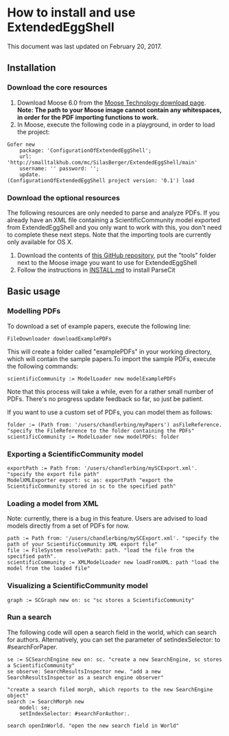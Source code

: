 # How to install and use ExtendedEggShell

This document was last updated on February 20, 2017.

## Installation
### Download the core resources
1. Download Moose 6.0 from the [Moose Technology download page](http://www.moosetechnology.org/#install). **Note: The path to your Moose image cannot contain any whitespaces, in order for the PDF importing functions to work.**
1. In Moose, execute the following code in a playground, in order to load the project:
```smalltalk
Gofer new
    package: 'ConfigurationOfExtendedEggShell';
    url: 'http://smalltalkhub.com/mc/SilasBerger/ExtendedEggShell/main'
    username: '' password: '';
    update.
(ConfigurationOfExtendedEggShell project version: '0.1') load
```

### Download the optional resources
The following resources are only needed to parse and analyze PDFs. If you already have an XML file containing a ScientificCommunity model exported from ExtendedEggShell and you only want to work with this, you don't need to complete these next steps. Note that the importing tools are currently only available for OS X.

1. Download the contents of [this GitHub repository](https://github.com/SilasBerger/ExtendedEggShell-tools), put the "tools" folder next to the Moose image you want to use for ExtendedEggShell
1. Follow the instructions in [INSTALL.md](INSTALL.md) to install ParseCit
 
## Basic usage
### Modelling PDFs
To download a set of example papers, execute the following line:

```smalltalk
FileDownloader downloadExamplePDFs
```

This will create a folder called "examplePDFs" in your working directory, which will contain the sample papers.To import the sample PDFs, execute the following commands:
```smalltalk
scientificCommunity := ModelLoader new modelExamplePDFs
```
Note that this process will take a while, even for a rather small number of PDFs. There's no progress update feedback so far, so just be patient.

If you want to use a custom set of PDFs, you can model them as follows:
```smalltalk
folder := (Path from: '/users/chandlerbing/myPapers') asFileReference. "specify the FileReference to the folder containing the PDFs"
scientificCommunity := ModelLoader new modelPDFs: folder
```

### Exporting a ScientificCommunity model
```smalltalk
exportPath := Path from: '/users/chandlerbing/mySCExport.xml'. "specify the export file path"
ModelXMLExporter export: sc as: exportPath "export the ScientificCommunity stored in sc to the specified path"
```

### Loading a model from XML
Note: currently, there is a bug in this feature. Users are advised to load models directly from a set of PDFs for now.

```smalltalk
path := Path from: '/users/chandlerbing/mySCExport.xml'. "specify the path of your ScientificCommunity XML export file"
file := FileSystem resolvePath: path. "load the file from the specified path".
scientificCommunity := XMLModelLoader new loadFromXML: path "load the model from the loaded file"
```

### Visualizing a ScientificCommunity model
```smalltalk
graph := SCGraph new on: sc "sc stores a ScientificCommunity"
```

### Run a search
The following code will open a search field in the world, which can search for authors. Alternatively, you can set the parameter of setIndexSelector: to #searchForPaper.

```smalltalk
se := SCSearchEngine new on: sc. "create a new SearchEngine, sc stores a ScientificCommunity"
se observe: SearchResultsInspector new. "add a new SearchResultsInspector as a search engine observer"

"create a search filed morph, which reports to the new SearchEngine object"
search := SearchMorph new
    model: se;
    setIndexSelector: #searchForAuthor:.

search openInWorld. "open the new search field in World"
```
